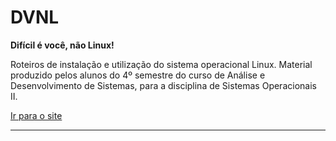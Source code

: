 # DVNL
**Difícil é você, não Linux!**

Roteiros de instalação e utilização do sistema operacional Linux. Material produzido pelos alunos do 4º semestre do curso de Análise e Desenvolvimento de Sistemas, para a disciplina de Sistemas Operacionais II.

[Ir para o site](https://lucasbsilva.github.io/DVNL/)
***
